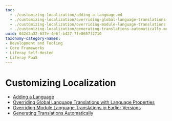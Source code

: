 ```yaml
---
toc:
  - ./customizing-localization/adding-a-language.md
  - ./customizing-localization/overriding-global-language-translations-with-language-properties.md
  - ./customizing-localization/overriding-module-language-translations.md
  - ./customizing-localization/generating-translations-automatically.md
uuid: 042d2a32-637e-4e6f-b427-7fe8657f2710
taxonomy-category-names:
- Development and Tooling
- Core Frameworks
- Liferay Self-Hosted
- Liferay PaaS
---
```

# Customizing Localization

- [Adding a Language](./customizing-localization/adding-a-language.md)
- [Overriding Global Language Translations with Language Properties](./customizing-localization/overriding-global-language-translations-with-language-properties.md)
- [Overriding Module Language Translations in Earlier Versions](./customizing-localization/overriding-module-language-translations.md)
- [Generating Translations Automatically](./customizing-localization/automatically-generating-translations.md)